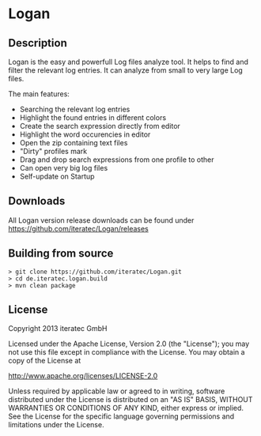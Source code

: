 # Logan

## Description

Logan is the easy and powerfull Log files analyze tool. 
It helps to find and filter the relevant log entries. It can analyze from small to very large Log files. 

The main features:

* Searching the relevant log entries
* Highlight the found entries in different colors
* Create the search expression directly from editor
* Highlight the word occurencies in editor
* Open the zip containing text files
* "Dirty" profiles mark
* Drag and drop search expressions from one profile to other
* Can open very big log files
* Self-update on Startup
 

## Downloads

All Logan version release downloads can be found under https://github.com/iteratec/Logan/releases

## Building from source

    > git clone https://github.com/iteratec/Logan.git
    > cd de.iteratec.logan.build
    > mvn clean package
    
## License

Copyright 2013 iteratec GmbH

Licensed under the Apache License, Version 2.0 (the "License");
you may not use this file except in compliance with the License.
You may obtain a copy of the License at

http://www.apache.org/licenses/LICENSE-2.0

Unless required by applicable law or agreed to in writing, software
distributed under the License is distributed on an "AS IS" BASIS,
WITHOUT WARRANTIES OR CONDITIONS OF ANY KIND, either express or implied.
See the License for the specific language governing permissions and
limitations under the License.
